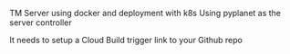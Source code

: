 TM Server using docker and deployment with k8s
Using pyplanet as the server controller

It needs to setup a Cloud Build trigger link to your Github repo